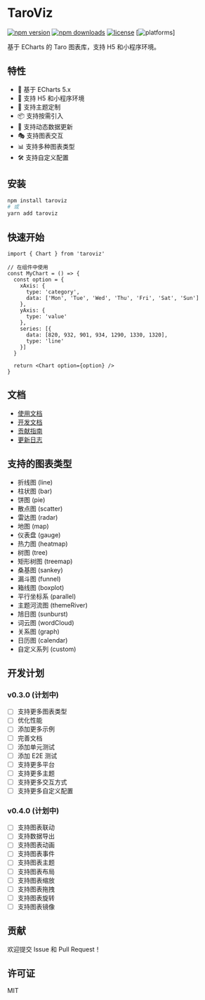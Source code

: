 # TaroViz

[![npm version](https://img.shields.io/npm/v/taroviz.svg)](https://www.npmjs.com/package/taroviz)
[![npm downloads](https://img.shields.io/npm/dm/taroviz.svg)](https://www.npmjs.com/package/taroviz)
[![license](https://img.shields.io/npm/l/taroviz.svg)](https://github.com/agions/taroviz/blob/main/LICENSE)
[![platforms](https://img.shields.io/badge/platforms-H5%20%7C%20WeChat%20%7C%20Alipay%20%7C%20Baidu%20%7C%20QQ%20%7C%20JD%20%7C%20TikTok%20%7C%20DingTalk%20%7C%20Kuaishou%20%7C%20360%20%7C%20ByteDance%20%7C%20Huawei%20%7C%20Taobao%20%7C%20Douyin%20%7C%20Qianfan%20%7C%20Lark%20%7C%20Swan%20%7C%20Toutiao%20%7C%20Xiaohongshu-blue)]

基于 ECharts 的 Taro 图表库，支持 H5 和小程序环境。

## 特性

- 🎯 基于 ECharts 5.x
- 📱 支持 H5 和小程序环境
- 🎨 支持主题定制
- 📦 支持按需引入
- 🔄 支持动态数据更新
- 🎭 支持图表交互
- 📊 支持多种图表类型
- 🛠 支持自定义配置

## 安装

```bash
npm install taroviz
# 或
yarn add taroviz
```

## 快速开始

```tsx
import { Chart } from 'taroviz'

// 在组件中使用
const MyChart = () => {
  const option = {
    xAxis: {
      type: 'category',
      data: ['Mon', 'Tue', 'Wed', 'Thu', 'Fri', 'Sat', 'Sun']
    },
    yAxis: {
      type: 'value'
    },
    series: [{
      data: [820, 932, 901, 934, 1290, 1330, 1320],
      type: 'line'
    }]
  }

  return <Chart option={option} />
}
```

## 文档

- [使用文档](docs/USAGE.md)
- [开发文档](docs/DEVELOPMENT.md)
- [贡献指南](CONTRIBUTING.md)
- [更新日志](CHANGELOG.md)

## 支持的图表类型

- 折线图 (line)
- 柱状图 (bar)
- 饼图 (pie)
- 散点图 (scatter)
- 雷达图 (radar)
- 地图 (map)
- 仪表盘 (gauge)
- 热力图 (heatmap)
- 树图 (tree)
- 矩形树图 (treemap)
- 桑基图 (sankey)
- 漏斗图 (funnel)
- 箱线图 (boxplot)
- 平行坐标系 (parallel)
- 主题河流图 (themeRiver)
- 旭日图 (sunburst)
- 词云图 (wordCloud)
- 关系图 (graph)
- 日历图 (calendar)
- 自定义系列 (custom)


## 开发计划

### v0.3.0 (计划中)
- [ ] 支持更多图表类型
- [ ] 优化性能
- [ ] 添加更多示例
- [ ] 完善文档
- [ ] 添加单元测试
- [ ] 添加 E2E 测试
- [ ] 支持更多平台
- [ ] 支持更多主题
- [ ] 支持更多交互方式
- [ ] 支持更多自定义配置

### v0.4.0 (计划中)
- [ ] 支持图表联动
- [ ] 支持数据导出
- [ ] 支持图表动画
- [ ] 支持图表事件
- [ ] 支持图表主题
- [ ] 支持图表布局
- [ ] 支持图表缩放
- [ ] 支持图表拖拽
- [ ] 支持图表旋转
- [ ] 支持图表镜像

## 贡献

欢迎提交 Issue 和 Pull Request！

## 许可证

MIT
